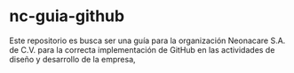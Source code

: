 # nc-guia-github
Este repositorio es busca ser una guía para la organización Neonacare S.A. de C.V. para la correcta implementación de GitHub en las actividades de diseño y desarrollo de la empresa,
